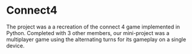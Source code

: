 # Connect4
The project was a a recreation of the connect 4 game implemented in Python. Completed with 3 other members, our mini-project was a multiplayer game using the alternating turns for its gameplay on a single device.

